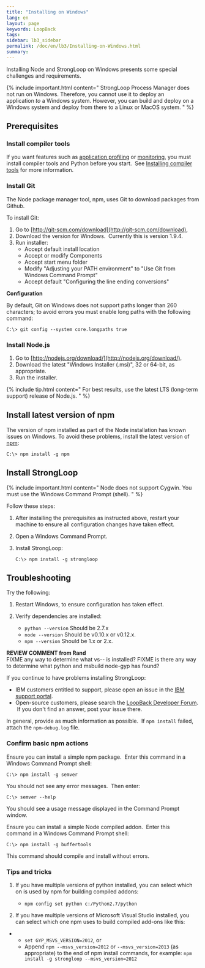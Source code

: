 ```yaml
---
title: "Installing on Windows"
lang: en
layout: page
keywords: LoopBack
tags:
sidebar: lb3_sidebar
permalink: /doc/en/lb3/Installing-on-Windows.html
summary:
---
```


Installing Node and StrongLoop on Windows presents some special challenges and requirements. 

{% include important.html content="
StrongLoop Process Manager does not run on Windows. Therefore, you cannot use it to deploy an application _to_ a Windows system. However, you can build and deploy on a Windows system and deploy from there to a Linux or MacOS system.
" %}

## Prerequisites

### Install compiler tools

If you want features such as [application profiling](https://docs.strongloop.com/display/SLC/Profiling) or [monitoring](https://docs.strongloop.com/display/SLC/Monitoring-app-metrics), you must install compiler tools and Python before you start.  See [Installing compiler tools](Installing-compiler-tools.html#windows) for more information.

### Install Git

The Node package manager tool, npm, uses Git to download packages from Github. 

To install Git:

1.  Go to [http://git-scm.com/download](http://git-scm.com/download),
2.  Download the version for Windows.  Currently this is version 1.9.4.
3.  Run installer:
    *   Accept default install location
    *   Accept or modify Components
    *   Accept start menu folder
    *   Modify "Adjusting your PATH environment" to "Use Git from Windows Command Prompt"
    *   Accept default "Configuring the line ending conversions"

**Configuration**

By default, Git on Windows does not support paths longer than 260 characters; to avoid errors you must enable long paths with the following command:

`C:\> git config --system core.longpaths true`

### Install Node.js

1.  Go to [http://nodejs.org/download/](http://nodejs.org/download/).
2.  Download the latest "Windows Installer (.msi)", 32 or 64-bit, as appropriate.
3.  Run the installer.

{% include tip.html content="
For best results, use the latest LTS (long-term support) release of Node.js.
" %}

## Install latest version of npm

The version of npm installed as part of the Node installation has known issues on Windows. To avoid these problems, install the latest version of [npm](https://www.npmjs.com/package/npm):

`C:\> npm install -g npm`

## Install StrongLoop

{% include important.html content="
Node does not support Cygwin. You must use the Windows Command Prompt (shell).
" %}

Follow these steps:

1.  After installing the prerequisites as instructed above, restart your machine to ensure all configuration changes have taken effect.
2.  Open a Windows Command Prompt. 
3.  Install StrongLoop:

    `C:\> npm install -g strongloop`

## Troubleshooting

Try the following:

1.  Restart Windows, to ensure configuration has taken effect.

2.  Verify dependencies are installed:

    *   `python --version`
        Should be 2.7.x
    *   `node --version`
        Should be v0.10.x or v0.12.x.
    *   `npm --version`
        Should be 1.x or 2.x.

<div class="sl-hidden"><strong>REVIEW COMMENT from Rand</strong><br>FIXME any way to determine what vs-- is installed? FIXME is there any way to determine what python and msbuild node-gyp has found?</div>

If you continue to have problems installing StrongLoop:

*   IBM customers entitled to support, please open an issue in the [IBM support portal](http://www-01.ibm.com/support/docview.wss?uid=swg21593214).
*   Open-source customers, please search the [LoopBack Developer Forum](https://groups.google.com/forum/#!forum/loopbackjs).  If you don't find an answer, post your issue there.

In general, provide as much information as possible.  If `npm install` failed, attach the `npm-debug.log` file.

### Confirm basic npm actions

Ensure you can install a simple npm package.  Enter this command in a Windows Command Prompt shell:

`C:\> npm install -g semver`

You should not see any error messages.  Then enter:

`C:\> semver --help`

You should see a usage message displayed in the Command Prompt window.

Ensure you can install a simple Node compiled addon.  Enter this command in a Windows Command Prompt shell:

`C:\> npm install -g buffertools`

This command should compile and install without errors.

### Tips and tricks

1.  If you have multiple versions of python installed, you can select which on is used by npm for building compiled addons:

    *   `npm config set python c:/Python2.7/python`
2.  If you have multiple versions of Microsoft Visual Studio installed, you can select which one npm uses to build compiled add-ons like this:

*   *   `set GYP_MSVS_VERSION=2012`, or
    *   Append `npm --msvs_version=2012` or `--msvs_version=2013` (as appropriate) to the end of npm install commands, for example: `npm install -g strongloop --msvs_version=2012`
